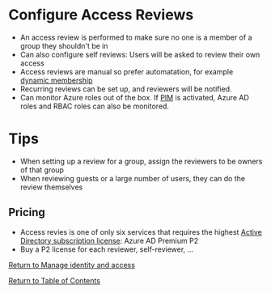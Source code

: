 # Configure Access Reviews

* An access review is performed to make sure no one is a member of a group they shouldn't be in
* Can also configure self reviews: Users will be asked to review their own access
* Access reviews are manual so prefer automatation, for example [dynamic membership](12-Manage%20Azure%20AD%20directory%20groups.md)
* Recurring reviews can be set up, and reviewers will be notified.
* Can monitor Azure roles out of the box. If [PIM](21-Monitor%20privileged%20access%20for%20Azure%20AD%20Privileged%20Identity%20Management%20(PIM).md) is activated, Azure AD roles and RBAC roles can also be monitored.

# Tips

* When setting up a review for a group, assign the reviewers to be owners of that group
* When reviewing guests or a large number of users, they can do the review themselves

## Pricing

* Access revies is one of only six services that requires the highest [Active Directory subscription license](https://azure.microsoft.com/en-us/pricing/details/active-directory/): Azure AD Premium P2
* Buy a P2 license for each reviewer, self-reviewer, ...

[Return to Manage identity and access](README.md)

[Return to Table of Contents](../README.md)